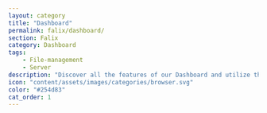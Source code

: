 ```yaml
---
layout: category
title: "Dashboard"
permalink: falix/dashboard/
section: Falix
category: Dashboard
tags:
    - File-management
    - Server
description: "Discover all the features of our Dashboard and utilize them to the fullest extent."
icon: "content/assets/images/categories/browser.svg"
color: "#254d83"
cat_order: 1
---
```

